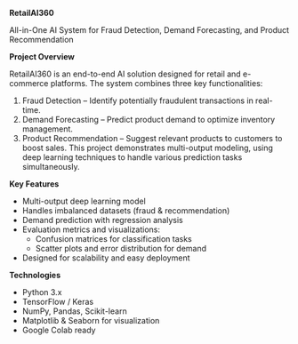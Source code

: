 **RetailAI360**

All-in-One AI System for Fraud Detection, Demand Forecasting, and Product Recommendation


**Project Overview**

RetailAI360 is an end-to-end AI solution designed for retail and e-commerce platforms. The system combines three key functionalities:
1.  Fraud Detection – Identify potentially fraudulent transactions in real-time.
2.  Demand Forecasting – Predict product demand to optimize inventory management.
3.  Product Recommendation – Suggest relevant products to customers to boost sales.
This project demonstrates multi-output modeling, using deep learning techniques to handle various prediction tasks simultaneously.


**Key Features**

-  Multi-output deep learning model
-  Handles imbalanced datasets (fraud & recommendation)
-  Demand prediction with regression analysis
-  Evaluation metrics and visualizations:
    - Confusion matrices for classification tasks
    - Scatter plots and error distribution for demand
-  Designed for scalability and easy deployment


**Technologies**

-  Python 3.x
-  TensorFlow / Keras
-  NumPy, Pandas, Scikit-learn
-  Matplotlib & Seaborn for visualization
-  Google Colab ready
